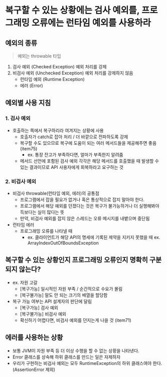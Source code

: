 # 복구할 수 있는 상황에는 검사 예외를, 프로그래밍 오류에는 런타임 예외를 사용하라

## 예외의 종류
> 예외는 throwable 타입
1. 검사 예외 (Checked Exception) 예외 처리를 강제
2. 비검사 예외 (Unchecked Exception) 예외 처리를 강제하지 않음
    * 런타임 예외 (Runtime Exception)
    * 에러 (Error)

## 예외별 사용 지침
### 1. 검사 예외
- 호출하는 쪽에서 복구하리라 여겨지는 상황에 사용
    * 호출자가 catch로 잡아 처리 / 더 바깥으로 전파하도록 강제
    * 복구할 수도 있으므로 복구에 도움이 되는 여러 메서드들을 제공해주면 좋음 (item75)
        + ex. 통장 잔고가 부족하다면, 얼마가 부족한지 알려줌
    * 메서드 선언에 포함된 검사 예외 각각은 해당 메서드를 호출했을 때 발생할 수 있는 결과이므로 API 사용자에게 회복하라고 요구하는 것

### 2. 비검사 예외
- 비검사 throwable(런타임 예외, 에러)의 공통점
    * 프로그램에서 잡을 필요가 없거나 혹은 통상적으로 잡지 말아야 한다.
    * 프로그램에서 해당 예외를 던졌다는 것은 복구가 불가능하거나 더 실행해봐야 득보다는 실이 많다는 뜻
    * 만약, 비검사 예외를 잡지 않은 스레드는 오류 메시지를 내뱉으며 중단됨
- 런타임 에러
    * 프로그래밍 오류를 나타낼 때
        + ex. 클라이언트가 해당 API의 명세에 기록된 제약을 지키지 못했을 때 ex. ArrayIndexOutOfBoundsException


## 복구할 수 있는 상황인지 프로그래밍 오류인지 명확히 구분되지 않는다?
- ex. 자원 고갈
    * [복구가능] 일시적인 자원 부족 / 순간적으로 수요가 몰림
    * [복구불가능] 말도 안 되는 크기의 배열을 할당함
- 복구 가능 여부는 API 설계자의 판단에 달림
    * [복구가능] 검사 예외
    * [복구불가능] 비검사 예외
    * 확신하기 어렵다면, 비검사 예외를 던지는게 나을 것 (item71)


## 에러를 사용하는 상황
- 보통 JVM이 자원 부족 등 더 이상 수행을 할 수 없는 상황을 나타낸다. 
- Error 클래스를 상속해 하위 클래스를 만드는 일은 자제하자
- 우리가 구현하는 비검사 예외는 모두 RuntimeException의 하위 클래스여야 한다. (AssertionError 제외)
